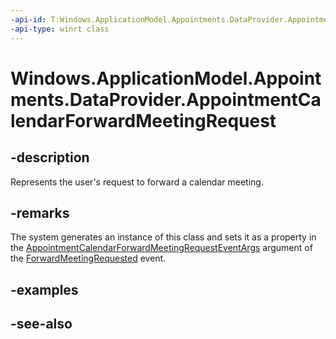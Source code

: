 ----api-id: T:Windows.ApplicationModel.Appointments.DataProvider.AppointmentCalendarForwardMeetingRequest
-api-type: winrt class
---<!-- Class syntax.public class AppointmentCalendarForwardMeetingRequest : Windows.ApplicationModel.Appointments.DataProvider.IAppointmentCalendarForwardMeetingRequest--># Windows.ApplicationModel.Appointments.DataProvider.AppointmentCalendarForwardMeetingRequest## -descriptionRepresents the user's request to forward a calendar meeting.## -remarksThe system generates an instance of this class and sets it as a property in the [AppointmentCalendarForwardMeetingRequestEventArgs](appointmentcalendarforwardmeetingrequesteventargs.md) argument of the [ForwardMeetingRequested](appointmentdataproviderconnection_forwardmeetingrequested.md) event.## -examples## -see-also